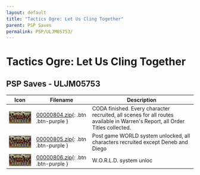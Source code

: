 ```yaml
---
layout: default
title: "Tactics Ogre: Let Us Cling Together"
parent: PSP Saves
permalink: PSP/ULJM05753/
---
```

# Tactics Ogre: Let Us Cling Together

## PSP Saves - ULJM05753

| Icon | Filename | Description |
|------|----------|-------------|
| ![Tactics Ogre: Let Us Cling Together](ICON0.PNG) | [00000804.zip](00000804.zip){: .btn .btn-purple } | CODA finished. Every character recruited, all scenes for all routes available in Warren's Report, all Order Titles collected. |
| ![Tactics Ogre: Let Us Cling Together](ICON0.PNG) | [00000805.zip](00000805.zip){: .btn .btn-purple } | Post game WORLD system unlocked, all characters recruited except Deneb and Diego |
| ![Tactics Ogre: Let Us Cling Together](ICON0.PNG) | [00000806.zip](00000806.zip){: .btn .btn-purple } | W.O.R.L.D. system unloc |
